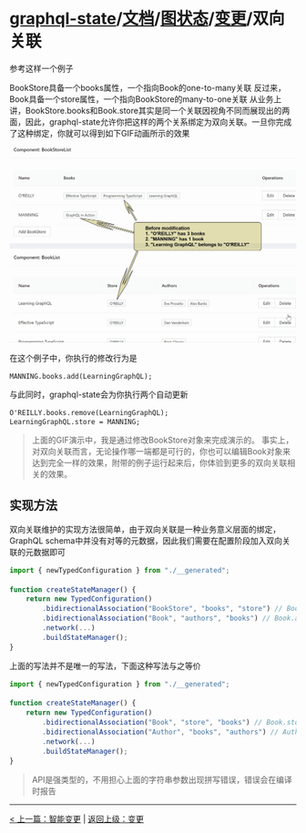# [graphql-state](../../../README_zh_CN.md)/[文档](../../README_zh_CN.md)/[图状态](../README_zh_CN.md)/[变更](./README_zh_CN.md)/双向关联


参考这样一个例子

BookStore具备一个books属性，一个指向Book的one-to-many关联
反过来，Book具备一个store属性，一个指向BookStore的many-to-one关联
从业务上讲，BookStore.books和Book.store其实是同一个关联因视角不同而展现出的两面，因此，graphql-state允许你把这样的两个关系绑定为双向关联。一旦你完成了这种绑定，你就可以得到如下GIF动画所示的效果

![image](../../../bidirectional-association.gif "双向关联")

在这个例子中，你执行的修改行为是
```
MANNING.books.add(LearningGraphQL);
```
与此同时，graphql-state会为你执行两个自动更新
```
O'REILLY.books.remove(LearningGraphQL);
LearningGraphQL.store = MANNING;
```

> 上面的GIF演示中，我是通过修改BookStore对象来完成演示的。
> 事实上，对双向关联而言，无论操作哪一端都是可行的，你也可以编辑Book对象来达到完全一样的效果，附带的例子运行起来后，你体验到更多的双向关联相关的效果。

## 实现方法

双向关联维护的实现方法很简单，由于双向关联是一种业务意义层面的绑定，GraphQL schema中并没有对等的元数据，因此我们需要在配置阶段加入双向关联的元数据即可

```ts
import { newTypedConfiguration } from "./__generated";

function createStateManager() {
    return new TypedConfiguration()
        .bidirectionalAssociation("BookStore", "books", "store") // BookStore.books <---> Book.store
        .bidirectionalAssociation("Book", "authors", "books") // Book.authors <---> Author.books
        .network(...)
        .buildStateManager();
}
```
上面的写法并不是唯一的写法，下面这种写法与之等价
```ts
import { newTypedConfiguration } from "./__generated";

function createStateManager() {
    return new TypedConfiguration()
        .bidirectionalAssociation("Book", "store", "books") // Book.store <---> BookStore.books
        .bidirectionalAssociation("Author", "books", "authors") // Author.books <---> Book.authors 
        .network(...)
        .buildStateManager();
}
```

> API是强类型的，不用担心上面的字符串参数出现拼写错误，错误会在编译时报告

-----------

[< 上一篇：智能变更](./smart-mutation_zh_CN.md) | [返回上级：变更](./README_zh_CN.md) 
